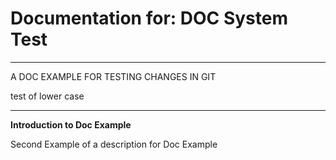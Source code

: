 # Documentation for: DOC System Test

---

A DOC EXAMPLE FOR TESTING CHANGES IN GIT

test of lower case 

---

**Introduction to Doc Example**

Second Example of a description for Doc Example
